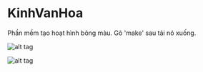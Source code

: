 # KinhVanHoa
Phần mềm tạo hoạt hình bông màu. Gõ 'make' sau tải nó xuống.

![alt tag](KinhVanHoa_0020.png)

![alt tag](KinhVanHoa_0042.png)
